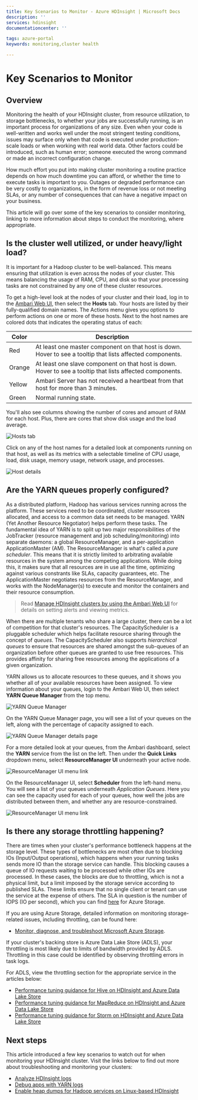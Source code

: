 ```yaml
---
title: Key Scenarios to Monitor - Azure HDInsight | Microsoft Docs
description: ''
services: hdinsight
documentationcenter: ''

tags: azure-portal
keywords: monitoring,cluster health

---
```

# Key Scenarios to Monitor

## Overview

Monitoring the health of your HDInsight cluster, from resource utilization, to storage bottlenecks, to whether your jobs are successfully running, is an important process for organizations of any size. Even when your code is well-written and works well under the most stringent testing conditions, issues may surface only when that code is executed under production-scale loads or when working with real world data. Other factors could be introduced, such as human error; someone executed the wrong command or made an incorrect configuration change.

How much effort you put into making cluster monitoring a routine practice depends on how much downtime you can afford, or whether the time to execute tasks is important to you. Outages or degraded performance can be very costly to organizations, in the form of revenue loss or not meeting SLAs, or any number of consequences that can have a negative impact on your business.

This article will go over some of the key scenarios to consider monitoring, linking to more information about steps to conduct the monitoring, where appropriate.


## Is the cluster well utilized, or under heavy/light load?

It is important for a Hadoop cluster to be well-balanced. This means ensuring that utilization is even across the nodes of your cluster. This means balancing the usage of RAM, CPU, and disk so that your processing tasks are not constrained by any one of these cluster resources.

To get a high-level look at the nodes of your cluster and their load, log in to the [Ambari Web UI](hdinsight-hadoop-manage-ambari), then select the **Hosts** tab. Your hosts are listed by their fully-qualified domain names. The Actions menu gives you options to perform actions on one or more of these hosts. Next to the host names are colored dots that indicates the operating status of each:

| Color | Description |
| -- | -- |
| Red | At least one master component on that host is down. Hover to see a tooltip that lists affected components. |
| Orange | At least one slave component on that host is down. Hover to see a tooltip that lists affected components. | 
| Yellow | Ambari Server has not received a heartbeat from that host for more than 3 minutes. |
| Green | Normal running state. |

You'll also see columns showing the number of cores and amount of RAM for each host. Plus, there are cores that show disk usage and the load average.

![Hosts tab](./media/hdinsight-key-scenarios-to-monitor/hosts-tab.png)

Click on any of the host names for a detailed look at components running on that host, as well as its metrics with a selectable timeline of CPU usage, load, disk usage, memory usage, network usage, and processes.

![Host details](./media/hdinsight-key-scenarios-to-monitor/host-details.png)


## Are the YARN queues properly configured?

As a distributed platform, Hadoop has various services running across the platform. These services need to be coordinated, cluster resources allocated, and access to a common data set needs to be managed. YARN (Yet Another Resource Negotiator) helps perform these tasks. The fundamental idea of YARN is to split up two major responsibilities of the JobTracker (resource management and job scheduling/monitoring) into separate daemons: a global ResourceManager, and a per-application ApplicationMaster (AM). The ResourceManager is what's called a *pure scheduler*. This means that it is strictly limited to arbitrating available resources in the system among the competing applications. While doing this, it makes sure that all resources are in use all the time, optimizing against various constrants like SLAs, capacity guarantees, etc. The ApplicationMaster negotiates resources from the ResourceManager, and works with the NodeManager(s) to execute and monitor the containers and their resource consumption.

> Read [Manage HDInsight clusters by using the Ambari Web UI](hdinsight-hadoop-manage-ambari) for details on setting alerts and viewing metrics.

When there are multiple tenants who share a large cluster, there can be a lot of competition for that cluster's resources. The CapacityScheduler is a pluggable scheduler which helps facilitate resource sharing through the concept of *queues*. The CapacityScheduler also supports *hierarchical queues* to ensure that resources are shared amongst the sub-queues of an organization before other queues are granted to use free resources. This provides affinity for sharing free resources among the applications of a given organization.

YARN allows us to allocate resources to these queues, and it shows you whether all of your available resources have been assigned. To view information about your queues, login to the Ambari Web UI, then select **YARN Queue Manager** from the top menu.

![YARN Queue Manager](./media/hdinsight-key-scenarios-to-monitor/yarn-queue-manager.png)

On the YARN Queue Manager page, you will see a list of your queues on the left, along with the percentage of capacity assigned to each.

![YARN Queue Manager details page](./media/hdinsight-key-scenarios-to-monitor/yarn-queue-manager-details.png)

For a more detailed look at your queues, from the Ambari dashboard, select the **YARN** service from the list on the left. Then under the **Quick Links** dropdown menu, select **ResourceManager UI** underneath your active node.

![ResourceManager UI menu link](./media/hdinsight-key-scenarios-to-monitor/resource-manager-ui-menu.png)

On the ResourceManager UI, select **Scheduler** from the left-hand menu. You will see a list of your queues underneath *Application Queues*. Here you can see the capacity used for each of your queues, how well the jobs are distributed between them, and whether any are resource-constrained.

![ResourceManager UI menu link](./media/hdinsight-key-scenarios-to-monitor/resource-manager-ui.png)


## Is there any storage throttling happening?

There are times when your cluster's performance bottleneck happens at the storage level. These types of bottlenecks are most often due to blocking IOs (Input/Output operations), which happens when your running tasks sends more IO than the storage service can handle. This blocking causes a queue of IO requests waiting to be processed while other IOs are processed. In these cases, the blocks are due to throttling, which is not a physical limit, but a limit imposed by the storage service according to published SLAs. These limits ensure that no single client or tenant can use the service at the expense of others. The SLA in question is the number of IOPS (IO per second), which you can find [here](https://docs.microsoft.com/azure/storage/storage-scalability-targets) for Azure Storage.

If you are using Azure Storage, detailed information on monitoring storage-related issues, including throttling, can be found here:

* [Monitor, diagnose, and troubleshoot Microsoft Azure Storage](https://docs.microsoft.com/azure/storage/storage-monitoring-diagnosing-troubleshooting).

If your cluster's backing store is Azure Data Lake Store (ADLS), your throttling is most likely due to limits of bandwidth provided by ADLS. Throttling in this case could be identified by observing throttling errors in task logs.

For ADLS, view the throttling section for the appropriate service in the articles below:

* [Performance tuning guidance for Hive on HDInsight and Azure Data Lake Store](https://docs.microsoft.com/azure/data-lake-store/data-lake-store-performance-tuning-hive)
* [Performance tuning guidance for MapReduce on HDInsight and Azure Data Lake Store](https://docs.microsoft.com/azure/data-lake-store/data-lake-store-performance-tuning-mapreduce)
* [Performance tuning guidance for Storm on HDInsight and Azure Data Lake Store](https://docs.microsoft.com/azure/data-lake-store/data-lake-store-performance-tuning-storm)


## Next steps

This article introduced a few key scenarios to watch out for when monitoring your HDInsight cluster. Visit the links below to find out more about troubleshooting and monitoring your clusters:

* [Analyze HDInsight logs](hdinsight-debug-jobs)
* [Debug apps with YARN logs](hdinsight-hadoop-access-yarn-app-logs-linux)
* [Enable heap dumps for Hadoop services on Linux-based HDInsight](hdinsight-hadoop-collect-debug-heap-dump-linux)
